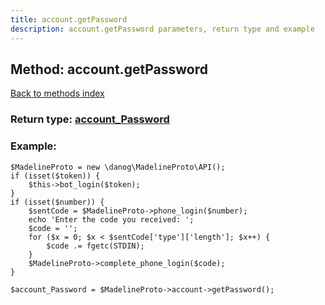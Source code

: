 ```yaml
---
title: account.getPassword
description: account.getPassword parameters, return type and example
---
```

## Method: account.getPassword  
[Back to methods index](index.md)




### Return type: [account\_Password](../types/account_Password.md)

### Example:


```
$MadelineProto = new \danog\MadelineProto\API();
if (isset($token)) {
    $this->bot_login($token);
}
if (isset($number)) {
    $sentCode = $MadelineProto->phone_login($number);
    echo 'Enter the code you received: ';
    $code = '';
    for ($x = 0; $x < $sentCode['type']['length']; $x++) {
        $code .= fgetc(STDIN);
    }
    $MadelineProto->complete_phone_login($code);
}

$account_Password = $MadelineProto->account->getPassword();
```
